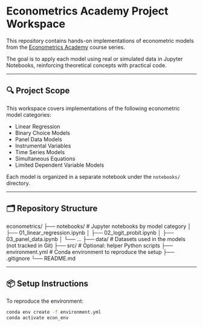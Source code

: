 # Econometrics Academy Project Workspace

This repository contains hands-on implementations of econometric models from the [Econometrics Academy](https://sites.google.com/site/econometricsacademy/econometrics-models) course series.

The goal is to apply each model using real or simulated data in Jupyter Notebooks, reinforcing theoretical concepts with practical code.

---

## 🔍 Project Scope

This workspace covers implementations of the following econometric model categories:

- Linear Regression
- Binary Choice Models
- Panel Data Models
- Instrumental Variables
- Time Series Models
- Simultaneous Equations
- Limited Dependent Variable Models

Each model is organized in a separate notebook under the `notebooks/` directory.

---

## 🗂️ Repository Structure
econometrics/
├── notebooks/              # Jupyter notebooks by model category
│   ├── 01_linear_regression.ipynb
│   ├── 02_logit_probit.ipynb
│   ├── 03_panel_data.ipynb
│   └── …
├── data/                   # Datasets used in the models (not tracked in Git)
├── src/                    # Optional: helper Python scripts
├── environment.yml         # Conda environment to reproduce the setup
├── .gitignore
└── README.md

---

## 📦 Setup Instructions

To reproduce the environment:

```bash
conda env create -f environment.yml
conda activate econ_env